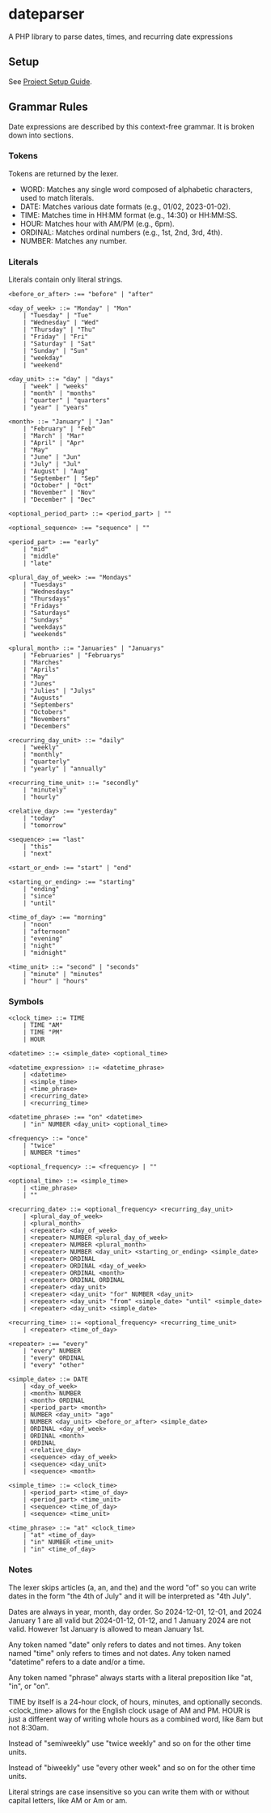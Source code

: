 # dateparser

A PHP library to parse dates, times, and recurring date expressions

## Setup

See [Project Setup Guide](docs/setup_guide.md).

## Grammar Rules

Date expressions are described by this context-free grammar. It is broken down
into sections.

### Tokens

Tokens are returned by the lexer.

-   WORD: Matches any single word composed of alphabetic characters, used to
    match literals.
-   DATE: Matches various date formats (e.g., 01/02, 2023-01-02).
-   TIME: Matches time in HH:MM format (e.g., 14:30) or HH:MM:SS.
-   HOUR: Matches hour with AM/PM (e.g., 6pm).
-   ORDINAL: Matches ordinal numbers (e.g., 1st, 2nd, 3rd, 4th).
-   NUMBER: Matches any number.

### Literals

Literals contain only literal strings.

```
<before_or_after> :== "before" | "after"

<day_of_week> ::= "Monday" | "Mon"
    | "Tuesday" | "Tue"
    | "Wednesday" | "Wed"
    | "Thursday" | "Thu"
    | "Friday" | "Fri"
    | "Saturday" | "Sat"
    | "Sunday" | "Sun"
    | "weekday"
    | "weekend"

<day_unit> ::= "day" | "days"
    | "week" | "weeks"
    | "month" | "months"
    | "quarter" | "quarters"
    | "year" | "years"

<month> ::= "January" | "Jan"
    | "February" | "Feb"
    | "March" | "Mar"
    | "April" | "Apr"
    | "May"
    | "June" | "Jun"
    | "July" | "Jul"
    | "August" | "Aug"
    | "September" | "Sep"
    | "October" | "Oct"
    | "November" | "Nov"
    | "December" | "Dec"

<optional_period_part> ::= <period_part> | ""

<optional_sequence> :== "sequence" | ""

<period_part> :== "early"
    | "mid"
    | "middle"
    | "late"

<plural_day_of_week> :== "Mondays"
    | "Tuesdays"
    | "Wednesdays"
    | "Thursdays"
    | "Fridays"
    | "Saturdays"
    | "Sundays"
    | "weekdays"
    | "weekends"

<plural_month> ::= "Januaries" | "Januarys"
    | "Februaries" | "Februarys"
    | "Marches"
    | "Aprils"
    | "May"
    | "Junes"
    | "Julies" | "Julys"
    | "Augusts"
    | "Septembers"
    | "Octobers"
    | "Novembers"
    | "Decembers"

<recurring_day_unit> ::= "daily"
    | "weekly"
    | "monthly"
    | "quarterly"
    | "yearly" | "annually"

<recurring_time_unit> ::= "secondly"
    | "minutely"
    | "hourly"

<relative_day> :== "yesterday"
    | "today"
    | "tomorrow"

<sequence> :== "last"
    | "this"
    | "next"

<start_or_end> :== "start" | "end"

<starting_or_ending> :== "starting"
    | "ending"
    | "since"
    | "until"

<time_of_day> :== "morning"
    | "noon"
    | "afternoon"
    | "evening"
    | "night"
    | "midnight"

<time_unit> ::= "second" | "seconds"
    | "minute" | "minutes"
    | "hour" | "hours"
```

### Symbols

```
<clock_time> ::= TIME
    | TIME "AM"
    | TIME "PM"
    | HOUR

<datetime> ::= <simple_date> <optional_time>

<datetime_expression> ::= <datetime_phrase>
    | <datetime>
    | <simple_time>
    | <time_phrase>
    | <recurring_date>
    | <recurring_time>

<datetime_phrase> :== "on" <datetime>
    | "in" NUMBER <day_unit> <optional_time>

<frequency> ::= "once"
    | "twice"
    | NUMBER "times"

<optional_frequency> ::= <frequency> | ""

<optional_time> ::= <simple_time>
    | <time_phrase>
    | ""

<recurring_date> ::= <optional_frequency> <recurring_day_unit>
    | <plural_day_of_week>
    | <plural_month>
    | <repeater> <day_of_week>
    | <repeater> NUMBER <plural_day_of_week>
    | <repeater> NUMBER <plural_month>
    | <repeater> NUMBER <day_unit> <starting_or_ending> <simple_date>
    | <repeater> ORDINAL
    | <repeater> ORDINAL <day_of_week>
    | <repeater> ORDINAL <month>
    | <repeater> ORDINAL ORDINAL
    | <repeater> <day_unit>
    | <repeater> <day_unit> "for" NUMBER <day_unit>
    | <repeater> <day_unit> "from" <simple_date> "until" <simple_date>
    | <repeater> <day_unit> <simple_date>

<recurring_time> ::= <optional_frequency> <recurring_time_unit>
    | <repeater> <time_of_day>

<repeater> :== "every"
    | "every" NUMBER
    | "every" ORDINAL
    | "every" "other"

<simple_date> ::= DATE
    | <day_of_week>
    | <month> NUMBER
    | <month> ORDINAL
    | <period_part> <month>
    | NUMBER <day_unit> "ago"
    | NUMBER <day_unit> <before_or_after> <simple_date>
    | ORDINAL <day_of_week>
    | ORDINAL <month>
    | ORDINAL
    | <relative_day>
    | <sequence> <day_of_week>
    | <sequence> <day_unit>
    | <sequence> <month>

<simple_time> ::= <clock_time>
    | <period_part> <time_of_day>
    | <period_part> <time_unit>
    | <sequence> <time_of_day>
    | <sequence> <time_unit>

<time_phrase> ::= "at" <clock_time>
    | "at" <time_of_day>
    | "in" NUMBER <time_unit>
    | "in" <time_of_day>
```

### Notes

The lexer skips articles (a, an, and the) and the word "of" so you can write
dates in the form "the 4th of July" and it will be interpreted as "4th July".

Dates are always in year, month, day order. So 2024-12-01, 12-01, and 2024
January 1 are all valid but 2024-01-12, 01-12, and 1 January 2024 are not valid.
However 1st January is allowed to mean January 1st.

Any token named "date" only refers to dates and not times. Any token named
"time" only refers to times and not dates. Any token named "datetime" refers to
a date and/or a time.

Any token named "phrase" always starts with a literal preposition like "at,
"in", or "on".

TIME by itself is a 24-hour clock, of hours, minutes, and optionally seconds.
<clock_time> allows for the English clock usage of AM and PM. HOUR is just a
different way of writing whole hours as a combined word, like 8am but not
8:30am.

Instead of "semiweekly" use "twice weekly" and so on for the other time units.

Instead of "biweekly" use "every other week" and so on for the other time units.

Literal strings are case insensitive so you can write them with or without
capital letters, like AM or Am or am.
